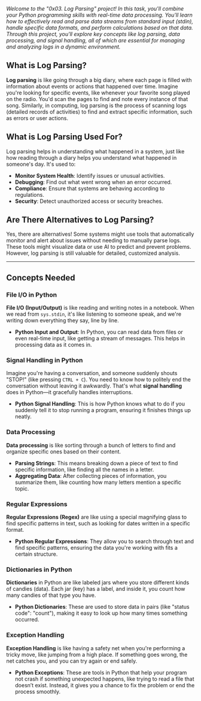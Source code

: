 *Welcome to the "0x03. Log Parsing" project! In this task, you'll combine your Python programming skills with real-time data processing. You'll learn how to effectively read and parse data streams from standard input (stdin), handle specific data formats, and perform calculations based on that data. Through this project, you'll explore key concepts like log parsing, data processing, and signal handling, all of which are essential for managing and analyzing logs in a dynamic environment.*

## What is Log Parsing?

**Log parsing** is like going through a big diary, where each page is filled with information about events or actions that happened over time. Imagine you're looking for specific events, like whenever your favorite song played on the radio. You'd scan the pages to find and note every instance of that song. Similarly, in computing, log parsing is the process of scanning logs (detailed records of activities) to find and extract specific information, such as errors or user actions.

## What is Log Parsing Used For?

Log parsing helps in understanding what happened in a system, just like how reading through a diary helps you understand what happened in someone's day. It's used to:
- **Monitor System Health**: Identify issues or unusual activities.
- **Debugging**: Find out what went wrong when an error occurred.
- **Compliance**: Ensure that systems are behaving according to regulations.
- **Security**: Detect unauthorized access or security breaches.

## Are There Alternatives to Log Parsing?

Yes, there are alternatives! Some systems might use tools that automatically monitor and alert about issues without needing to manually parse logs. These tools might visualize data or use AI to predict and prevent problems. However, log parsing is still valuable for detailed, customized analysis.

---

## Concepts Needed

### File I/O in Python

**File I/O (Input/Output)** is like reading and writing notes in a notebook. When we read from `sys.stdin`, it's like listening to someone speak, and we're writing down everything they say, line by line.

- **Python Input and Output**: In Python, you can read data from files or even real-time input, like getting a stream of messages. This helps in processing data as it comes in.

### Signal Handling in Python

Imagine you're having a conversation, and someone suddenly shouts "STOP!" (like pressing `CTRL + C`). You need to know how to politely end the conversation without leaving it awkwardly. That's what **signal handling** does in Python—it gracefully handles interruptions.

- **Python Signal Handling**: This is how Python knows what to do if you suddenly tell it to stop running a program, ensuring it finishes things up neatly.

### Data Processing

**Data processing** is like sorting through a bunch of letters to find and organize specific ones based on their content.

- **Parsing Strings**: This means breaking down a piece of text to find specific information, like finding all the names in a letter.
- **Aggregating Data**: After collecting pieces of information, you summarize them, like counting how many letters mention a specific topic.

### Regular Expressions

**Regular Expressions (Regex)** are like using a special magnifying glass to find specific patterns in text, such as looking for dates written in a specific format.

- **Python Regular Expressions**: They allow you to search through text and find specific patterns, ensuring the data you're working with fits a certain structure.

### Dictionaries in Python

**Dictionaries** in Python are like labeled jars where you store different kinds of candies (data). Each jar (key) has a label, and inside it, you count how many candies of that type you have.

- **Python Dictionaries**: These are used to store data in pairs (like "status code": "count"), making it easy to look up how many times something occurred.

### Exception Handling

**Exception Handling** is like having a safety net when you're performing a tricky move, like jumping from a high place. If something goes wrong, the net catches you, and you can try again or end safely.

- **Python Exceptions**: These are tools in Python that help your program not crash if something unexpected happens, like trying to read a file that doesn’t exist. Instead, it gives you a chance to fix the problem or end the process smoothly.
